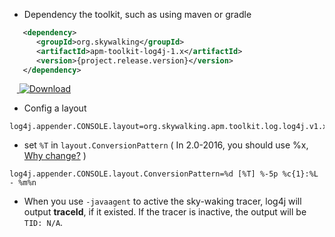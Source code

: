 * Dependency the toolkit, such as using maven or gradle
```xml
   <dependency>
      <groupId>org.skywalking</groupId>
      <artifactId>apm-toolkit-log4j-1.x</artifactId>
      <version>{project.release.version}</version>
   </dependency>
```
&nbsp;&nbsp;&nbsp;[ ![Download](https://api.bintray.com/packages/wu-sheng/skywalking/org.skywalking.apm-toolkit-log4j-1.x/images/download.svg) ](https://bintray.com/wu-sheng/skywalking/org.skywalking.apmg-toolkit-log4j-1.x/_latestVersion)

* Config a layout
```properties
log4j.appender.CONSOLE.layout=org.skywalking.apm.toolkit.log.log4j.v1.x.TraceIdPatternLayout
```

* set `%T` in `layout.ConversionPattern` ( In 2.0-2016, you should use %x, [Why change?](https://github.com/wu-sheng/sky-walking/issues/77) )
```properties
log4j.appender.CONSOLE.layout.ConversionPattern=%d [%T] %-5p %c{1}:%L - %m%n
```

* When you use `-javaagent` to active the sky-waking tracer, log4j will output **traceId**, if it existed. If the tracer is inactive, the output will be `TID: N/A`.
